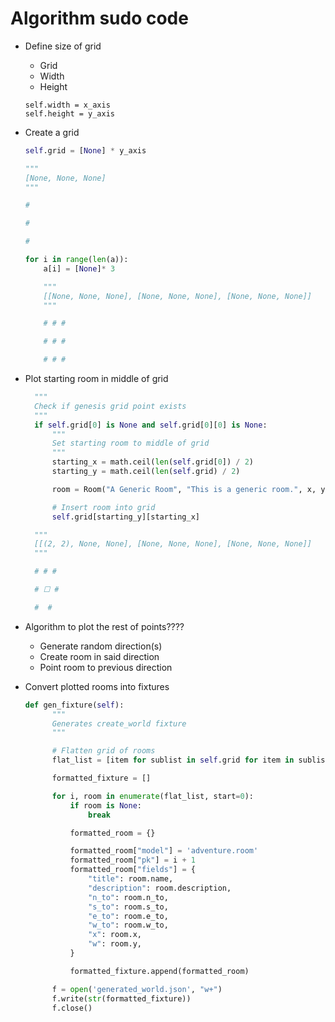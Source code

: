 # Algorithm sudo code

- Define size of grid

  - Grid
  - Width
  - Height

  ```
  self.width = x_axis
  self.height = y_axis
  ```

- Create a grid

  ```py
  self.grid = [None] * y_axis

  """
  [None, None, None]
  """

  #

  #

  #
  ```

  ```py
  for i in range(len(a)):
      a[i] = [None]* 3

      """
      [[None, None, None], [None, None, None], [None, None, None]]
      """

      # # #

      # # #

      # # #
  ```

- Plot starting room in middle of grid

  ```py
    """
    Check if genesis grid point exists
    """
    if self.grid[0] is None and self.grid[0][0] is None:
        """
        Set starting room to middle of grid
        """
        starting_x = math.ceil(len(self.grid[0]) / 2)
        starting_y = math.ceil(len(self.grid) / 2)

        room = Room("A Generic Room", "This is a generic room.", x, y)

        # Insert room into grid
        self.grid[starting_y][starting_x]

    """
    [[(2, 2), None, None], [None, None, None], [None, None, None]]
    """

    # # #

    # ☐ #

    #  #
  ```

- Algorithm to plot the rest of points????

  - Generate random direction(s)
  - Create room in said direction
  - Point room to previous direction

- Convert plotted rooms into fixtures

  ```py
  def gen_fixture(self):
        """
        Generates create_world fixture
        """

        # Flatten grid of rooms
        flat_list = [item for sublist in self.grid for item in sublist]

        formatted_fixture = []

        for i, room in enumerate(flat_list, start=0):
            if room is None:
                break

            formatted_room = {}

            formatted_room["model"] = 'adventure.room'
            formatted_room["pk"] = i + 1
            formatted_room["fields"] = {
                "title": room.name,
                "description": room.description,
                "n_to": room.n_to,
                "s_to": room.s_to,
                "e_to": room.e_to,
                "w_to": room.w_to,
                "x": room.x,
                "w": room.y,
            }

            formatted_fixture.append(formatted_room)

        f = open('generated_world.json', "w+")
        f.write(str(formatted_fixture))
        f.close()

  ```
